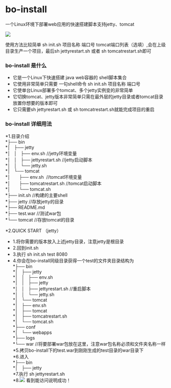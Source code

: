 # bo-install
一个Linux环境下部署web应用的快速搭建脚本支持jetty、tomcat


![](http://7xt9nt.com1.z0.glb.clouddn.com/5a22ba13e4b0dce08034c495?e=1512228900&token=trhI0BY8QfVrIGn9nENop6JAc6l5nZuxhjQ62UfM:uATC-Ix_TcbsjGXkyhRce6o5xrk=)

使用方法比较简单 sh init.sh 项目名称 端口号 tomcat端口列表（选填）,会在上级目录生产一个项目，最后sh jettyrestart.sh 或者 sh tomcatrestart.sh即可

### bo-install 是什么
* 它是一个Linux下快速搭建 java web容器的 shell脚本集合 <br>
* 它使用非常简单只需要 一句shell命令 sh init.sh 项目名称 端口号 <br>
* 它使单台Linux部署多个tomcat、多个jetty实例变的非常简单 <br>
* 它切换tomcat、jetty版本非常简单只需在最外层的jetty目录或者tomcat目录放置你想要的版本即可 <br>
* 它只需要sh jettyrestart.sh 或 sh tomcatrestart.sh就能完成项目的重启 <br>


### bo-install 详细用法
*1.目录介绍 <br>
*├── bin <br>
*│   ├── jetty <br>
*│   │   ├── env.sh //jetty环境变量 <br> 
*│   │   ├── jettyrestart.sh //jetty启动脚本 <br>
*│   │   └── jetty.sh <br>
*│   └── tomcat <br>
*│       ├── env.sh  //tomcat环境变量 <br>
*│       ├── tomcatrestart.sh //tomcat启动脚本 <br>
*│       └── tomcat.sh <br>
*├── init.sh //构建的主要shell <br>
*├── jetty //存放jetty的目录 <br>
*├── README.md <br>
*├── test.war //测试war包 <br>
*└── tomcat //存放tomcat的目录 <br>

*2.QUICK START （jetty）
* 1.将你需要的版本放入上述jetty目录，注意jetty是根目录 <br>
* 2.回到init.sh <br>
* 3.执行 sh init.sh test 8080 <br>
* 4.你会在bo-install同级目录获得一个test的文件夹目录结构为 <br>
*├── bin <br>
*│   ├── jetty <br>
*│   │   ├── env.sh <br>
*│   │   ├── jetty <br>
*│   │   ├── jettyrestart.sh //重启脚本 <br>
*│   │   └── jetty.sh <br>
*│   └── tomcat <br>
*│       ├── env.sh <br>
*│       ├── tomcat <br>
*│       ├── tomcatrestart.sh <br>
*│       └── tomcat.sh <br>
*├── conf <br>
*│   └── webapps <br>
*├── logs <br>
*└── war //将要部署war包放在这里，注意war包名称必须和文件夹名称一样 <br>
*5.拷贝bo-install下的test.war到刚刚生成的test目录的war目录下 <br>
*6.进入 <br>
*├── bin <br>
*│   ├── jetty <br>
*7.执行 sh jettyrestart.sh  <br>
*8.![](http://7xt9nt.com1.z0.glb.clouddn.com/5a254e68e4b0dce0803585fb?e=1512397944&token=trhI0BY8QfVrIGn9nENop6JAc6l5nZuxhjQ62UfM:Q4M91Dn3vJyKnLGdDD6teR0fz9o=) 看到能访问说明成功！

 
 





